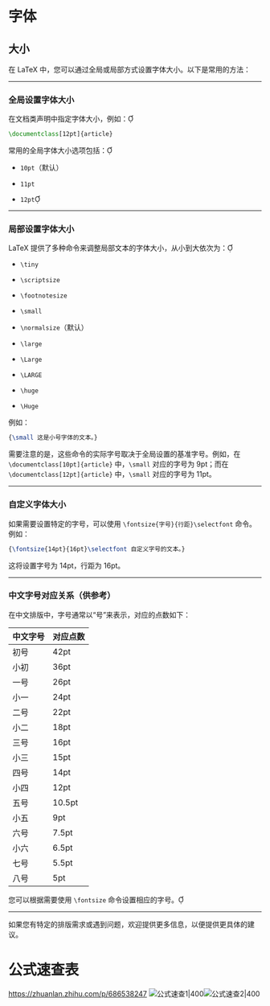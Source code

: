 # 字体
## 大小
在 LaTeX 中，您可以通过全局或局部方式设置字体大小。以下是常用的方法：

---

### 全局设置字体大小

在文档类声明中指定字体大小，例如：

```latex
\documentclass[12pt]{article}
```

常用的全局字体大小选项包括：

- `10pt`（默认）
    
- `11pt`
    
- `12pt`
    

---

### 局部设置字体大小

LaTeX 提供了多种命令来调整局部文本的字体大小，从小到大依次为：

- `\tiny`
    
- `\scriptsize`
    
- `\footnotesize`
    
- `\small`
    
- `\normalsize`（默认）
    
- `\large`
    
- `\Large`
    
- `\LARGE`
    
- `\huge`
    
- `\Huge`
    

例如：

```latex
{\small 这是小号字体的文本。}
```

需要注意的是，这些命令的实际字号取决于全局设置的基准字号。例如，在 `\documentclass[10pt]{article}` 中，`\small` 对应的字号为 9pt；而在 `\documentclass[12pt]{article}` 中，`\small` 对应的字号为 11pt。

---

### 自定义字体大小

如果需要设置特定的字号，可以使用 `\fontsize{字号}{行距}\selectfont` 命令。例如：

```latex
{\fontsize{14pt}{16pt}\selectfont 自定义字号的文本。}
```

这将设置字号为 14pt，行距为 16pt。

---

### 中文字号对应关系（供参考）

在中文排版中，字号通常以“号”来表示，对应的点数如下：

|中文字号|对应点数|
|---|---|
|初号|42pt|
|小初|36pt|
|一号|26pt|
|小一|24pt|
|二号|22pt|
|小二|18pt|
|三号|16pt|
|小三|15pt|
|四号|14pt|
|小四|12pt|
|五号|10.5pt|
|小五|9pt|
|六号|7.5pt|
|小六|6.5pt|
|七号|5.5pt|
|八号|5pt|

您可以根据需要使用 `\fontsize` 命令设置相应的字号。

---

如果您有特定的排版需求或遇到问题，欢迎提供更多信息，以便提供更具体的建议。

# 公式速查表
https://zhuanlan.zhihu.com/p/686538247
![公式速查1|400](https://kold.oss-cn-shanghai.aliyuncs.com/%E5%85%AC%E5%BC%8F%E9%80%9F%E6%9F%A51.png)![公式速查2|400](https://kold.oss-cn-shanghai.aliyuncs.com/%E5%85%AC%E5%BC%8F%E9%80%9F%E6%9F%A52.png)